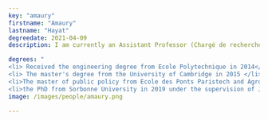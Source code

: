 ```yaml
---
key: "amaury"
firstname: "Amaury"
lastname: "Hayat"
degreedate: 2021-04-09
description: I am currently an Assistant Professor (Chargé de recherche) at Ecole des Ponts Paristech. I am interested in the control and stabilization of nonlinear partial differential equations and in particular of hyperbolic systems. I am also working on teaching mathematics to a neural network and using deep language models to predict mathematical results.

degrees: "
<li> Received the engineering degree from Ecole Polytechnique in 2014</li>
<li> The master's degree from the University of Cambridge in 2015 </li>
<li>The master of public policy from Ecole des Ponts Paristech and AgroParistech in 2016 </li>
<li>the PhD from Sorbonne University in 2019 under the supervision of Jean-Michel Coron. In 2019 - 2020, I was a postdoctoral associate in Benedetto Piccoli's lab.</li>"
image: /images/people/amaury.png

---
```

